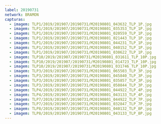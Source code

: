 ```yaml
---
label: 20190731
network: BRAMON
capturas:
  - imagem: TLP1/2019/201907/20190731/M20190801_043632_TLP_1P.jpg
  - imagem: TLP1/2019/201907/20190731/M20190801_035353_TLP_1P.jpg
  - imagem: TLP1/2019/201907/20190731/M20190801_020559_TLP_1P.jpg
  - imagem: TLP1/2019/201907/20190731/M20190801_021443_TLP_1P.jpg
  - imagem: TLP1/2019/201907/20190731/M20190801_044231_TLP_1P.jpg
  - imagem: TLP1/2019/201907/20190731/M20190801_040152_TLP_1P.jpg
  - imagem: TLP1/2019/201907/20190731/M20190801_030622_TLP_1P.jpg
  - imagem: TLP10/2019/201907/20190731/M20190801_031611_TLP_10P.jpg
  - imagem: TLP10/2019/201907/20190731/M20190801_014723_TLP_10P.jpg
  - imagem: TLP10/2019/201907/20190731/M20190801_031746_TLP_10P.jpg
  - imagem: TLP3/2019/201907/20190731/M20190801_065503_TLP_3P.jpg
  - imagem: TLP3/2019/201907/20190731/M20190801_045840_TLP_3P.jpg
  - imagem: TLP3/2019/201907/20190731/M20190801_035857_TLP_3P.jpg
  - imagem: TLP3/2019/201907/20190731/M20190801_050844_TLP_3P.jpg
  - imagem: TLP4/2019/201907/20190731/M20190801_044922_TLP_4P.jpg
  - imagem: TLP4/2019/201907/20190731/M20190801_043133_TLP_4P.jpg
  - imagem: TLP7/2019/201907/20190731/M20190801_044922_TLP_7P.jpg
  - imagem: TLP7/2019/201907/20190731/M20190801_032847_TLP_7P.jpg
  - imagem: TLP8/2019/201907/20190731/M20190801_040132_TLP_8P.jpg
  - imagem: TLP8/2019/201907/20190731/M20190801_043133_TLP_8P.jpg
---
```

